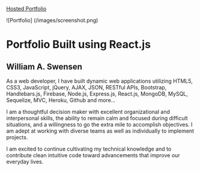 [Hosted Portfolio](www.william-swensen.com)

![Portfolio] (/images/screenshot.png)

# Portfolio Built using React.js

## William A. Swensen

As a web developer, I have built dynamic web applications utilizing HTML5, CSS3, JavaScript, jQuery, AJAX, JSON, RESTful APIs, Bootstrap, Handlebars.js, Firebase, Node.js, Express.js, React.js, MongoDB, MySQL, Sequelize, MVC, Heroku, Github and more...

I am a thoughtful decision maker with excellent organizational and interpersonal skills, the ability to remain calm and focused during difficult situations, and a willingness to go the extra mile to accomplish objectives. I am adept at working with diverse teams as well as individually to implement projects. 

I am excited to continue cultivating my technical knowledge and to contribute clean intuitive code toward advancements that improve our everyday lives.